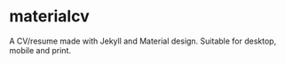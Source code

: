 # materialcv
A CV/resume made with Jekyll and Material design. Suitable for desktop, mobile and print.
